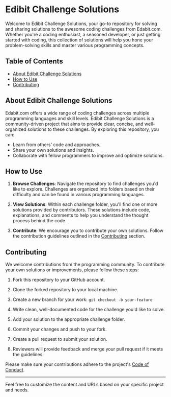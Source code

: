 # Edibit Challenge Solutions

Welcome to Edibit Challenge Solutions, your go-to repository for solving and sharing solutions to the awesome coding challenges from Edabit.com. Whether you're a coding enthusiast, a seasoned developer, or just getting started with coding, this collection of solutions will help you hone your problem-solving skills and master various programming concepts.

## Table of Contents

- [About Edibit Challenge Solutions](#about-edibit-challenge-solutions)
- [How to Use](#how-to-use)
- [Contributing](#contributing)

## About Edibit Challenge Solutions

Edabit.com offers a wide range of coding challenges across multiple programming languages and skill levels. Edibit Challenge Solutions is a community-driven project that aims to provide clear, concise, and well-organized solutions to these challenges. By exploring this repository, you can:

- Learn from others' code and approaches.
- Share your own solutions and insights.
- Collaborate with fellow programmers to improve and optimize solutions.

## How to Use

1. **Browse Challenges**: Navigate the repository to find challenges you'd like to explore. Challenges are organized into folders based on their difficulty and can be found in various programming languages.

2. **View Solutions**: Within each challenge folder, you'll find one or more solutions provided by contributors. These solutions include code, explanations, and comments to help you understand the thought process behind the code.

3. **Contribute**: We encourage you to contribute your own solutions. Follow the contribution guidelines outlined in the [Contributing](#contributing) section.

## Contributing

We welcome contributions from the programming community. To contribute your own solutions or improvements, please follow these steps:

1. Fork this repository to your GitHub account.

2. Clone the forked repository to your local machine.

3. Create a new branch for your work: `git checkout -b your-feature`

4. Write clean, well-documented code for the challenge you'd like to solve.

5. Add your solution to the appropriate challenge folder.

6. Commit your changes and push to your fork.

7. Create a pull request to submit your solution.

8. Reviewers will provide feedback and merge your pull request if it meets the guidelines.

Please make sure your contributions adhere to the project's [Code of Conduct](CODE_OF_CONDUCT.md).

---

Feel free to customize the content and URLs based on your specific project and needs.
